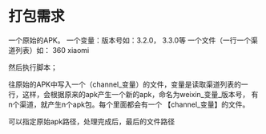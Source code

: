 打包需求
=============
一个原始的APK。
一个变量：版本号如：3.2.0， 3.3.0等
一个文件（一行一个渠道列表）如：
360
xiaomi

然后执行脚本；

往原始的APK中写入一个（channel_变量）的文件，变量是读取渠道列表的一行，这样，会根据原来的apk产生一个新的apk，命名为weixin_变量_版本号，
有n个渠道，就产生n个apk包。每个里面都会有一个  【channel_变量】的文件。

可以指定原始apk路径，处理完成后，最后的文件路径
